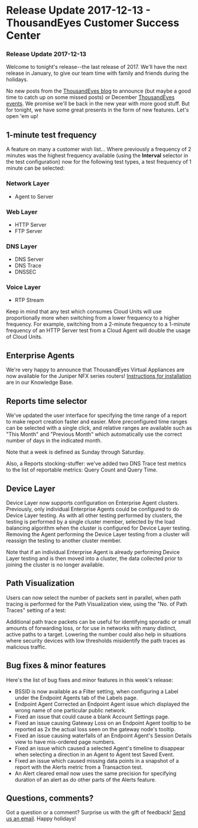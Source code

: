 # Release Update 2017-12-13 - ThousandEyes Customer Success Center

### Release Update 2017-12-13

Welcome to tonight's release--the last release of 2017. We'll have the next release in January, to give our team time with family and friends during the holidays.

No new posts from the [ThousandEyes blog](https://blog.thousandeyes.com/) to announce \(but maybe a good time to catch up on some missed posts\) or December [ThousandEyes events](https://www.thousandeyes.com/events).  We promise we'll be back in the new year with more good stuff. But for tonight, we have some great presents in the form of new features. Let's open 'em up!

## 1-minute test frequency

A feature on many a customer wish list... Where previously a frequency of 2 minutes was the highest frequency available \(using the **Interval** selector in the test configuration\) now for the following test types, a test frequency of 1 minute can be selected:

### Network Layer

* Agent to Server

### Web Layer

* HTTP Server
* FTP Server

### DNS Layer

* DNS Server
* DNS Trace
* DNSSEC

### Voice Layer

* RTP Stream

Keep in mind that any test which consumes Cloud Units will use proportionally more when switching from a lower frequency to a higher frequency. For example, switching from a 2-minute frequency to a 1-minute frequency of an HTTP Server test from a Cloud Agent will double the usage of Cloud Units.

## Enterprise Agents

We're very happy to announce that ThousandEyes Virtual Appliances are now available for the Juniper NFX series routers!  [Instructions for installation](https://success.thousandeyes.com/PublicArticlePage?articleIdParam=kA0440000009SM9CAM) are in our Knowledge Base.

## Reports time selector

We've updated the user interface for specifying the time range of a report to make report creation faster and easier. More preconfigured time ranges can be selected with a single click, and relative ranges are available such as "This Month" and "Previous Month" which automatically use the correct number of days in the indicated month.

Note that a week is defined as Sunday through Saturday.

Also, a Reports stocking-stuffer: we've added two DNS Trace test metrics to the list of reportable metrics: Query Count and Query Time.

## Device Layer

Device Layer now supports configuration on Enterprise Agent clusters. Previously, only individual Enterprise Agents could be configured to do Device Layer testing. ​As with all other testing performed by clusters, the testing is performed by a single cluster member, selected by the load balancing algorithm when the cluster is configured for Device Layer testing. Removing the Agent performing the Device Layer testing from a cluster will reassign the testing to another cluster member.

Note that if an individual Enterprise Agent is already performing Device Layer testing and is then moved into a cluster, the data collected prior to joining the cluster is no longer available.

## Path Visualization

Users can now select the number of packets sent in parallel, when path tracing is performed for the Path Visualization view, using the "No. of Path Traces" setting of a test:  
 

Additional path trace packets can be useful for identifying sporadic or small amounts of forwarding loss, or for use in networks with many distinct, active paths to a target. Lowering the number could also help in situations where security devices with low thresholds misidentify the path traces as malicious traffic.

## Bug fixes & minor features

Here's the list of bug fixes and minor features in this week's release:

* BSSID is now available as a Filter setting, when configuring a Label under the Endpoint Agents tab of the Labels page.
* Endpoint Agent Corrected an Endpoint Agent issue which displayed the wrong name of one particular public network.
* Fixed an issue that could cause a blank Account Settings page.
* Fixed an issue causing Gateway Loss on an Endpoint Agent tooltip to be reported as 2x the actual loss seen on the gateway node's tooltip.
* Fixed an issue causing waterfalls of an Endpoint Agent's Session Details view to have mis-ordered page numbers.
* Fixed an issue which caused a selected Agent's timeline to disappear when selecting a direction in an Agent to Agent test Saved Event.
* Fixed an issue which caused missing data points in a snapshot of a report with the Alerts metric from a Transaction test.
* An Alert cleared email now uses the same precision for specifying duration of an alert as do other parts of the Alerts feature.

## ​Questions, comments?

Got a question or a comment? Surprise us with the gift of feedback! [Send us an email](mailto:support@thousandeyes.com?subject=2017-12-13+Release+Update). Happy holidays!

